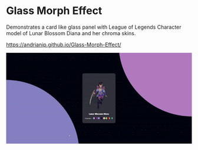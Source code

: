# Glass Morph Effect
 Demonstrates a card like glass panel with League of Legends Character model of Lunar Blossom Diana and her chroma skins.

https://andrianip.github.io/Glass-Morph-Effect/

![Project Demo GIF](Recording2025-04-02015347-ezgif.com-video-to-gif-converter.gif)
